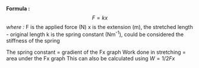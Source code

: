 **Formula :**$$F = k x$$
*where :*
F is the applied force (N)
x is the extension (m), the stretched length - original length
k is the spring constant (Nm<sup>-1</sup>), could be considered the stiffness of the spring 

The spring constant = gradient of the Fx graph
Work done in stretching = area under the Fx graph 
This can also be calculated using $W = 1/2 Fx$
